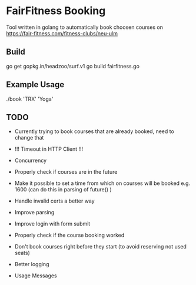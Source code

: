 # FairFitness Booking

Tool written in golang to automatically book choosen courses on https://fair-fitness.com/fitness-clubs/neu-ulm

## Build

go get gopkg.in/headzoo/surf.v1
go build fairfitness.go

## Example Usage

./book 'TRX' 'Yoga'

## TODO

-  Currently trying to book courses that are already booked, need to change that

- !!! Timeout in HTTP Client !!!

- Concurrency

- Properly check if courses are in the future

- Make it possible to set a time from which on courses will be booked e.g. 1600 (can do this in parsing of future() )

- Handle invalid certs a better way

- Improve parsing

- Improve login with form submit

- Properly check if the course booking worked

- Don't book courses right before they start (to avoid reserving not used seats)

- Better logging

- Usage Messages
